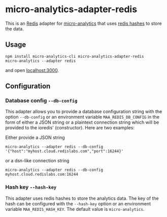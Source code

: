 # micro-analytics-adapter-redis

This is an [Redis][] adapter for [micro-analytics][] that uses [redis hashes][] to store
the data.

## Usage

```
npm install micro-analytics-cli micro-analytics-adapter-redis
micro-analytics --adapter redis
```

and open [localhost:3000](https://localhost:3000).

[Redis]: https://redis.io
[micro-analytics]: https://github.com/micro-analytics
[redis hashes]: https://redis.io/topics/data-types#hashes

## Configuration

### Database config `--db-config`

This adapter allows you to provide a database configuration string
with the option `--db-config` or an environment variable `MAA_REDIS_DB_CONFIG`
in the form of either a JSON string or a plaintext connection string which will
be provided to the ioredis' (constructor). Here are two examples:

Either provide a JSON string

```
micro-analytics --adapter redis --db-config '{"host":"myhost.cloud.redislabs.com","port":16244}'
```

or a dsn-like connection string

```
micro-analytics --adapter redis --db-config myhost.cloud.redislabs.com:16244
```

### Hash key `--hash-key`

This adapter uses redis hashes to store the analytics data. The key
of the hash can be configured with the `--hash-key` option or an
environment variable `MAA_REDIS_HASH_KEY`. The default value is
`micro-analytics`.
